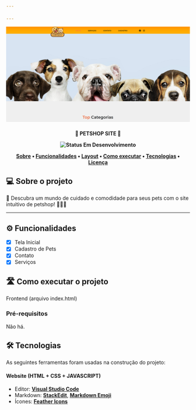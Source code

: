 ```yaml
---

---
```


![1711217761049](image/README/1711217761049.png)

<h4 align="center"> 
	🚧 PETSHOP SITE 🚧

<p align="center">
	<img alt="Status Em Desenvolvimento" src="https://img.shields.io/badge/STATUS-EM%20DESENVOLVIMENTO-green">

</p>

<p align="center">
 <a href="#-sobre-o-projeto">Sobre</a> •
 <a href="#-funcionalidades">Funcionalidades</a> •
 <a href="#-layout">Layout</a> • 
 <a href="#-como-executar-o-projeto">Como executar</a> • 
 <a href="#-tecnologias">Tecnologias</a> • 
 <a href="#user-content--licença">Licença</a>
</p>

## 💻 Sobre o projeto

🐾 Descubra um mundo de cuidado e comodidade para seus pets com o site intuitivo de petshop! 🐶🐱✨

---

## ⚙️ Funcionalidades

- [X] Tela Inicial
- [X] Cadastro de Pets
- [X] Contato
- [X] Serviços

## 🛣️ Como executar o projeto

Frontend (arquivo index.html)

### Pré-requisitos

Não há.[
](https://github.com/cubos-academy/academy-template-readme-projects)

## 🛠 Tecnologias

As seguintes ferramentas foram usadas na construção do projeto:

#### **Website**  (HTML + CSS + JAVASCRIPT)

- Editor:  **[Visual Studio Code](https://code.visualstudio.com/)** 
- Markdown:  **[StackEdit](https://stackedit.io/)**,  **[Markdown Emoji](https://gist.github.com/rxaviers/7360908)**
- Ícones:  **[Feather Icons](https://feathericons.com/)**
